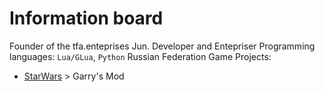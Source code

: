 # Information board
Founder of the tfa.enteprises 
Jun. Developer and Entepriser
Programming languages: ```Lua/GLua```, ```Python```
Russian Federation
Game Projects:
- [StarWars](https://discord.gg/4gqdF7BmcT) > Garry's Mod
